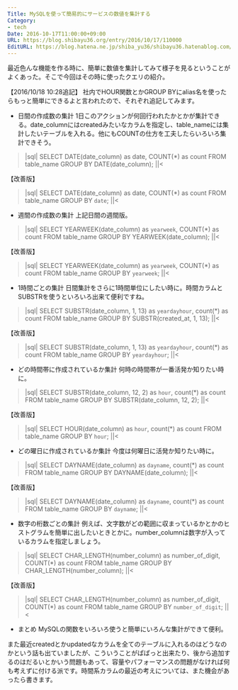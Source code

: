 ```yaml
---
Title: MySQLを使って簡易的にサービスの数値を集計する
Category:
- tech
Date: 2016-10-17T11:00:00+09:00
URL: https://blog.shibayu36.org/entry/2016/10/17/110000
EditURL: https://blog.hatena.ne.jp/shiba_yu36/shibayu36.hatenablog.com/atom/entry/10328749687186360899
---
```


最近色んな機能を作る時に、簡単に数値を集計してみて様子を見るということがよくあった。そこで今回はその時に使ったクエリの紹介。

【2016/10/18 10:28追記】
社内でHOUR関数とかGROUP BYにalias名を使ったらもっと簡単にできるよと言われたので、それぞれ追記してみます。

* 日間の作成数の集計
1日このアクションが何回行われたかとかが集計できる。date_columnにはcreatedみたいなカラムを指定し、table_nameには集計したいテーブルを入れる。他にもCOUNTの仕方を工夫したらいろいろ集計できそう。

>|sql|
SELECT DATE(date_column) as date, COUNT(*) as count FROM table_name GROUP BY DATE(date_column);
||<

【改善版】
>|sql|
SELECT DATE(date_column) as date, COUNT(*) as count FROM table_name GROUP BY `date`;
||<


* 週間の作成数の集計
上記日間の週間版。

>|sql|
SELECT YEARWEEK(date_column) as `yearweek`, COUNT(*) as count FROM table_name GROUP BY YEARWEEK(date_column);
||<

【改善版】
>|sql|
SELECT YEARWEEK(date_column) as `yearweek`, COUNT(*) as count FROM table_name GROUP BY `yearweek`;
||<

* 1時間ごとの集計
日間集計をさらに1時間単位にしたい時に。時間カラムとSUBSTRを使うといろいろ出来て便利ですね。
>|sql|
SELECT SUBSTR(date_column, 1, 13) as `yeardayhour`, count(*) as count FROM table_name GROUP BY SUBSTR(created_at, 1, 13);
||<

【改善版】
>|sql|
SELECT SUBSTR(date_column, 1, 13) as `yeardayhour`, count(*) as count FROM table_name GROUP BY `yeardayhour`;
||<

* どの時間帯に作成されているか集計
何時の時間帯が一番活発か知りたい時に。

>|sql|
SELECT SUBSTR(date_column, 12, 2) as `hour`, count(*) as count FROM table_name GROUP BY SUBSTR(date_column, 12, 2);
||<

【改善版】
>|sql|
SELECT HOUR(date_column) as `hour`, count(*) as count FROM table_name GROUP BY `hour`;
||<

* どの曜日に作成されているか集計
今度は何曜日に活発か知りたい時に。
>|sql|
SELECT DAYNAME(date_column) as `dayname`, count(*) as count FROM table_name GROUP BY DAYNAME(date_column);
||<

【改善版】
>|sql|
SELECT DAYNAME(date_column) as `dayname`, count(*) as count FROM table_name GROUP BY `dayname`;
||<

* 数字の桁数ごとの集計
例えば、文字数がどの範囲に収まっているかとかのヒストグラムを簡単に出したいときとかに。number_columnは数字が入っているカラムを指定しましょう。

>|sql|
SELECT CHAR_LENGTH(number_column) as number_of_digit, COUNT(*) as count FROM table_name GROUP BY CHAR_LENGTH(number_column);
||<

【改善版】
>|sql|
SELECT CHAR_LENGTH(number_column) as number_of_digit, COUNT(*) as count FROM table_name GROUP BY `number_of_digit`;
||<

* まとめ
MySQLの関数をいろいろ使うと簡単にいろんな集計ができて便利。

また最近createdとかupdatedなカラムを全てのテーブルに入れるのはどうなのかという話も出ていましたが、こういうことがぱぱっと出来たり、後から追加するのはだるいとかいう問題もあって、容量やパフォーマンスの問題がなければ何も考えずに付ける派です。時間系カラムの最近の考えについては、また機会があったら書きます。
